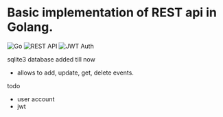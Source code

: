 # Basic implementation of REST api in Golang.

![Go](https://img.shields.io/badge/Go-1.22-blue?logo=go)
![REST API](https://img.shields.io/badge/REST-API-green?logo=swagger)
![JWT Auth](https://img.shields.io/badge/Auth-JWT-purple?logo=jsonwebtokens)

sqlite3 database added till now
  - allows to add, update, get, delete events.

todo
  - user account
  - jwt
